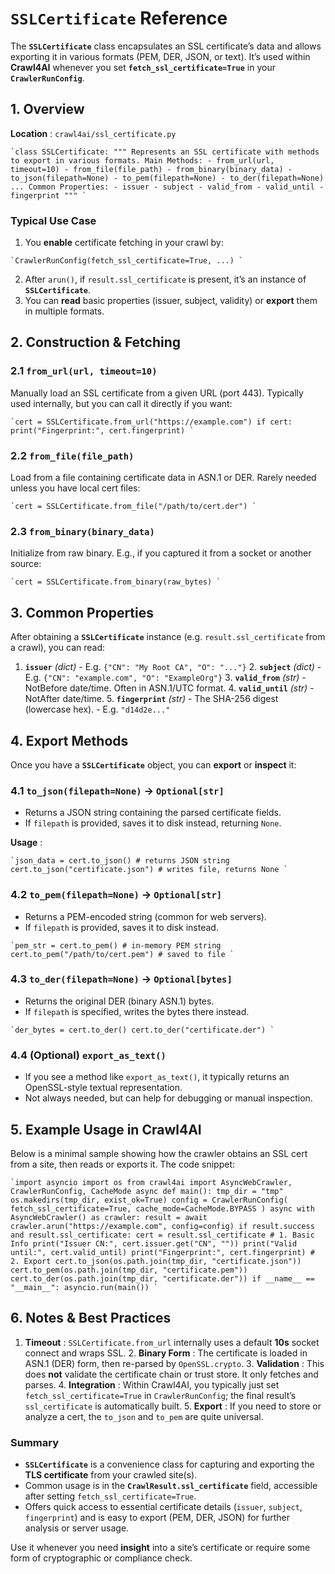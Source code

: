 # `SSLCertificate` Reference

The **`SSLCertificate`** class encapsulates an SSL certificate’s data and allows exporting it in various formats (PEM, DER, JSON, or text). It’s used within **Crawl4AI** whenever you set **`fetch_ssl_certificate=True`** in your **`CrawlerRunConfig`**. 

## 1. Overview

**Location** : `crawl4ai/ssl_certificate.py`

```
`class SSLCertificate: """ Represents an SSL certificate with methods to export in various formats. Main Methods: - from_url(url, timeout=10) - from_file(file_path) - from_binary(binary_data) - to_json(filepath=None) - to_pem(filepath=None) - to_der(filepath=None) ... Common Properties: - issuer - subject - valid_from - valid_until - fingerprint """ `
```

### Typical Use Case

  1. You **enable** certificate fetching in your crawl by: 

```
`CrawlerRunConfig(fetch_ssl_certificate=True, ...) `
```

  2. After `arun()`, if `result.ssl_certificate` is present, it’s an instance of **`SSLCertificate`**. 
  3. You can **read** basic properties (issuer, subject, validity) or **export** them in multiple formats.



## 2. Construction & Fetching

### 2.1 **`from_url(url, timeout=10)`**

Manually load an SSL certificate from a given URL (port 443). Typically used internally, but you can call it directly if you want:

```
`cert = SSLCertificate.from_url("https://example.com") if cert: print("Fingerprint:", cert.fingerprint) `
```

### 2.2 **`from_file(file_path)`**

Load from a file containing certificate data in ASN.1 or DER. Rarely needed unless you have local cert files:

```
`cert = SSLCertificate.from_file("/path/to/cert.der") `
```

### 2.3 **`from_binary(binary_data)`**

Initialize from raw binary. E.g., if you captured it from a socket or another source:

```
`cert = SSLCertificate.from_binary(raw_bytes) `
```

## 3. Common Properties

After obtaining a **`SSLCertificate`** instance (e.g. `result.ssl_certificate` from a crawl), you can read:

1. **`issuer`** _(dict)_ - E.g. `{"CN": "My Root CA", "O": "..."}` 2. **`subject`** _(dict)_ - E.g. `{"CN": "example.com", "O": "ExampleOrg"}` 3. **`valid_from`** _(str)_ - NotBefore date/time. Often in ASN.1/UTC format. 4. **`valid_until`** _(str)_ - NotAfter date/time. 5. **`fingerprint`** _(str)_ - The SHA-256 digest (lowercase hex). - E.g. `"d14d2e..."`

## 4. Export Methods

Once you have a **`SSLCertificate`** object, you can **export** or **inspect** it:

### 4.1 **`to_json(filepath=None)` → `Optional[str]`**

  * Returns a JSON string containing the parsed certificate fields. 
  * If `filepath` is provided, saves it to disk instead, returning `None`.



**Usage** : 

```
`json_data = cert.to_json() # returns JSON string cert.to_json("certificate.json") # writes file, returns None `
```

### 4.2 **`to_pem(filepath=None)` → `Optional[str]`**

  * Returns a PEM-encoded string (common for web servers). 
  * If `filepath` is provided, saves it to disk instead.



```
`pem_str = cert.to_pem() # in-memory PEM string cert.to_pem("/path/to/cert.pem") # saved to file `
```

### 4.3 **`to_der(filepath=None)` → `Optional[bytes]`**

  * Returns the original DER (binary ASN.1) bytes. 
  * If `filepath` is specified, writes the bytes there instead.



```
`der_bytes = cert.to_der() cert.to_der("certificate.der") `
```

### 4.4 (Optional) **`export_as_text()`**

  * If you see a method like `export_as_text()`, it typically returns an OpenSSL-style textual representation. 
  * Not always needed, but can help for debugging or manual inspection.



## 5. Example Usage in Crawl4AI

Below is a minimal sample showing how the crawler obtains an SSL cert from a site, then reads or exports it. The code snippet:

```
`import asyncio import os from crawl4ai import AsyncWebCrawler, CrawlerRunConfig, CacheMode async def main(): tmp_dir = "tmp" os.makedirs(tmp_dir, exist_ok=True) config = CrawlerRunConfig( fetch_ssl_certificate=True, cache_mode=CacheMode.BYPASS ) async with AsyncWebCrawler() as crawler: result = await crawler.arun("https://example.com", config=config) if result.success and result.ssl_certificate: cert = result.ssl_certificate # 1. Basic Info print("Issuer CN:", cert.issuer.get("CN", "")) print("Valid until:", cert.valid_until) print("Fingerprint:", cert.fingerprint) # 2. Export cert.to_json(os.path.join(tmp_dir, "certificate.json")) cert.to_pem(os.path.join(tmp_dir, "certificate.pem")) cert.to_der(os.path.join(tmp_dir, "certificate.der")) if __name__ == "__main__": asyncio.run(main()) `
```

## 6. Notes & Best Practices

1. **Timeout** : `SSLCertificate.from_url` internally uses a default **10s** socket connect and wraps SSL. 2. **Binary Form** : The certificate is loaded in ASN.1 (DER) form, then re-parsed by `OpenSSL.crypto`. 3. **Validation** : This does **not** validate the certificate chain or trust store. It only fetches and parses. 4. **Integration** : Within Crawl4AI, you typically just set `fetch_ssl_certificate=True` in `CrawlerRunConfig`; the final result’s `ssl_certificate` is automatically built. 5. **Export** : If you need to store or analyze a cert, the `to_json` and `to_pem` are quite universal.

### Summary

  * **`SSLCertificate`** is a convenience class for capturing and exporting the **TLS certificate** from your crawled site(s). 
  * Common usage is in the **`CrawlResult.ssl_certificate`** field, accessible after setting `fetch_ssl_certificate=True`. 
  * Offers quick access to essential certificate details (`issuer`, `subject`, `fingerprint`) and is easy to export (PEM, DER, JSON) for further analysis or server usage.



Use it whenever you need **insight** into a site’s certificate or require some form of cryptographic or compliance check.
